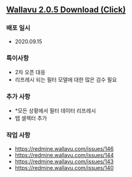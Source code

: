 ## [Wallavu 2.0.5 Download (Click) ](https://dl.dropbox.com/s/appaszzyy3m4rit/wallavu_stg_2.0.5.apk) 


### 배포 일시
- 2020.09.15

### 특이사항
- 2차 오픈 대응
- 리프레시 되는 필터 모델에 대한 많은 검수 필요

### 추가 사항
- *모든 상황에서 필터 데이터 리프레시
- 탭 셀렉터 추가

### 작업 사항
- https://redmine.wallavu.com/issues/146
- https://redmine.wallavu.com/issues/144
- https://redmine.wallavu.com/issues/143
- https://redmine.wallavu.com/issues/140


